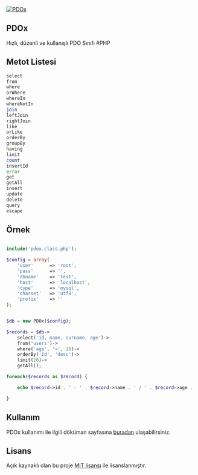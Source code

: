 [![PDOx][pdox-img]][doc-url]

## PDOx
Hızlı, düzenli ve kullanışlı PDO Sınıfı #PHP


## Metot Listesi
```php
select
from
where
orWhere
whereIn
whereNotIn
join
leftJoin
rightJoin
like
orLike
orderBy
groupBy
having
limit
count
insertId
error
get
getAll
insert
update
delete
query
escape
```

## Örnek
```php

include('pdox.class.php');

$config = array(
	'user'		=> 'root',
	'pass'		=> '',
	'dbname'	=> 'test',
	'host'		=> 'localhost',
	'type'		=> 'mysql',
	'charset'	=> 'utf8',
	'prefix'	=> ''
);


$db = new PDOx($config);

$records = $db->
	select('id, name, surname, age')->
	from('users')->
	where('age', '>', 18)->
	orderBy('id', 'desc')->
	limit(20)->
	getAll();

foreach($records as $record) {

	echo $record->id . ' - ' . $record->name . ' / ' . $record->age . '<br />';

}
```
## Kullanım 
PDOx kullanımı ile ilgili döküman sayfasına [buradan][doc-url] ulaşabilirsiniz.

## Lisans
Açık kaynaklı olan bu proje [MIT lisansı][mit-url] ile lisanslanmıştır.

[pdox-img]: http://burakdemirtas.org/uploads/images/20140610210255_pdox_pdo_class_for_php.jpg
[paypal-donate-url]: http://burakdemirtas.org
[mit-url]: http://opensource.org/licenses/MIT
[doc-url]: http://burakdemirtas.org/pdox-kullanisli-pdo-sinifi-php/
